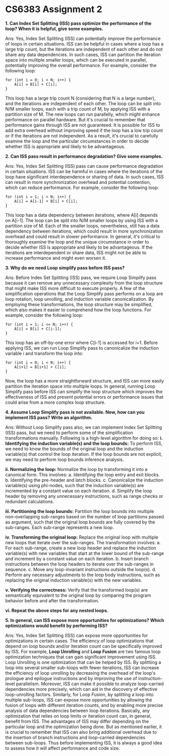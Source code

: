 # CS6383 Assignment 2

**1. Can Index Set Splitting (ISS) pass optimize the performance of the loop? When it is helpful, give some examples.**

Ans: Yes, Index Set Splitting (ISS) can potentially improve the performance of loops in certain situations.
ISS can be helpful in cases where a loop has a large trip count, but the iterations are independent of each other and do not share any data dependencies. In such cases, ISS can partition the iteration space into multiple smaller loops, which can be executed in parallel, potentially improving the overall performance.
For example, consider the following loop:
```
for (int i = 0; i < N; i++) {
    A[i] = B[i] + C[i];
}
```
This loop has a large trip count N (considering that N is a large number), and the iterations are independent of each other. The loop can be split into N/M smaller loops, each with a trip count of M, by applying ISS with a partition size of M. The new loops can run parallelly, which might enhance performance on parallel hardware.
But it's crucial to remember that performance gains through ISS are not guaranteed. It is possible for ISS to add extra overhead without improving speed if the loop has a low trip count or if the iterations are not independent. As a result, it's crucial to carefully examine the loop and the particular circumstances in order to decide whether ISS is appropriate and likely to be advantageous.

**2. Can ISS pass result in performance degradation? Give some examples.**

Ans: Yes, Index Set Splitting (ISS) pass can cause performance degradation in certain situations.
ISS can be harmful in cases where the iterations of the loop have significant interdependence or sharing of data. In such cases, ISS can result in more synchronization overhead and potential contention, which can reduce performance.
For example, consider the following loop:
```
for (int i = 1; i < N; i++) {
    A[i] = A[i-1] + B[i] + C[i];
}
```

This loop has a data dependency between iterations, where A[i] depends on A[i-1]. The loop can be split into N/M smaller loops by using ISS with a partition size of M. Each of the smaller loops, nevertheless, still has a data dependency between iterations, which could result in more synchronization overhead and could result in slower performance.
In general, it's critical to thoroughly examine the loop and the unique circumstance in order to decide whether ISS is appropriate and likely to be advantageous. If the iterations are interdependent or share data, ISS might not be able to increase performance and might even worsen it.

**3. Why do we need Loop simplify pass before ISS pass?**

Ans: Before Index Set Splitting (ISS) pass, we require Loop Simplify pass because it can remove any unnecessary complexity from the loop structure that might make ISS more difficult to execute properly.
A few of the simplification operations that the Loop Simplify pass performs on a loop are loop rotation, loop unrolling, and induction variable canonicalization. By employing these transformations, the loop structure may be simplified, which also makes it easier to comprehend how the loop functions.
For example, consider the following loop:

```
for (int i = 1; i <= N; i++) {
    A[i] = B[i] + C[i-1];
}
```

This loop has an off-by-one error where C[i-1] is accessed for i=1. Before applying ISS, we can run Loop Simplify pass to canonicalize the induction variable i and transform the loop into:

```
for (int i = 0; i < N; i++) {
    A[i+1] = B[i+1] + C[i];
}
```

Now, the loop has a more straightforward structure, and ISS can more easily partition the iteration space into multiple loops.
In general, running Loop Simplify pass before ISS can simplify the loop structure which improves the effectiveness of ISS and prevent potential errors or performance issues that could arise from a more complex loop structure.

**4. Assume Loop Simplify pass is not available. Now, how can you implement ISS pass? Write an algorithm.**

Ans: Without Loop Simplify pass also, we can implement Index Set Splitting (ISS) pass, but we need to perform some of the simplification transformations manually. Following is a high-level algorithm for doing so:
**i. Identifying the induction variable(s) and the loop bounds:** To perform ISS, we need to know the bounds of the original loop and the induction variable(s) that control the loop iteration. If the loop bounds are not explicit, we may need to perform loop bounds inference analysis.

**ii. Normalizing the loop:** Normalize the loop by transforming it into a canonical form. This involves:
a. Identifying the loop entry and exit blocks.
b. Identifying the pre-header and latch blocks.
c. Canonicalize the induction variable(s) using phi-nodes, such that the induction variable(s) are incremented by a constant value on each iteration.
d. Simplify the loop header by removing any unnecessary instructions, such as range checks or redundant calculations.

**iii. Partitioning the loop bounds:** Partition the loop bounds into multiple non-overlapping sub-ranges based on the number of loop partitions passed as argument, such that the original loop bounds are fully covered by the sub-ranges. Each sub-range represents a new loop.

**iv. Transforming the original loop:** Replace the original loop with multiple new loops that iterate over the sub-ranges. The transformation involves:
 a. For each sub-range, create a new loop header and replace the induction variable(s) with new variables that start at the lower bound of the sub-range and increment by a constant value on each iteration.
 b. Insert branch instructions between the loop headers to iterate over the sub-ranges in sequence.
 c. Move any loop-invariant instructions outside the loop(s).
 d. Perform any necessary adjustments to the loop body instructions, such as replacing the original induction variable(s) with the new variables.

**v. Verifying the correctness:** Verify that the transformed loop(s) are semantically equivalent to the original loop by comparing the program behavior before and after the transformation.

**vi. Repeat the above steps for any nested loops.**


**5. In general, can ISS expose more opportunities for optimizations? Which optimizations would benefit by performing ISS?**

Ans: Yes, Index Set Splitting (ISS) can expose more opportunities for optimizations in certain cases. The efficiency of loop optimizations that depend on loop bounds and/or iteration count can be specifically improved by ISS. For example, **Loop Unrolling** and **Loop Fusion** are two famous loop optimization techniques that can gain significant improvement using ISS.
Loop Unrolling is one optimization that can be helped by ISS. By splittiing a loop into several smaller sub-loops with fewer iterations, ISS can increase the efficiency of loop unrolling by decreasing the overhead of the loop's prologue and epilogue instructions and by improving the use of instruction-level parallelism. Moreover, ISS can make it possible to analyze loop-carried dependencies more precisely, which can aid in the discovery of effective loop-unrolling factors.
Similarly, for Loop Fusion, by splitting a loop into multiple sub-loops, ISS can expose more opportunities by allowing the fusion of loops with different iteration counts, and by enabling more precise analysis of data dependencies between loop iterations.
Basically, any optimization that relies on loop limits or iteration count can, in general, benefit from ISS. The advantages of ISS may differ depending on the particular loop and the optimization being done. But as mentioned earlier, it is crucial to remember that ISS can also bring additional overhead due to the insertion of branch instructions and loop-carried dependencies between sub-loops. Thus before implementing ISS, it is always a good idea to assess how it will affect performance and code size.


















